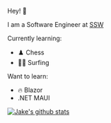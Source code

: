 Hey! 👋

I am a Software Engineer at [SSW](https://www.ssw.com.au/people/jake-bayliss)

Currently learning: 
  * ♟️ Chess
  * 🏄‍♂️ Surfing

Want to learn:
  * 🔥 Blazor
  * .NET MAUI

[![Jake's github stats](https://github-readme-stats.vercel.app/api?username=jakebayliss&theme=dark)](https://github.com/jakebayliss/github-readme-stats)
